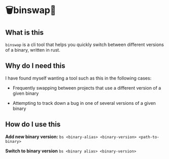 # 🗑️binswap🔀

## What is this

`binswap` is a cli tool that helps you quickly switch between different versions of a binary, written in rust.

## Why do I need this

I have found myself wanting a tool such as this in the following cases:

- Frequently swapping between projects that use a different version of a given binary

- Attempting to track down a bug in one of several versions of a given binary

## How do I use this

**Add new binary version:**
`bs <binary-alias> <binary-version> <path-to-binary>`

**Switch to binary version**
`bs <binary alias> <binary-version>`
